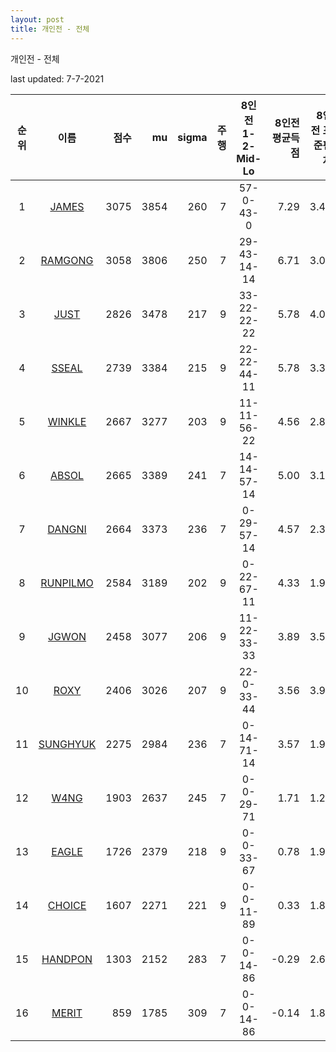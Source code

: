 ```yaml
---
layout: post
title: 개인전 - 전체
---
```



개인전 - 전체


last updated: 7-7-2021

| 순위 | 이름 | 점수 | mu | sigma | 주행 | 8인전 1-2-Mid-Lo | 8인전 평균득점 | 8인전 표준편차 | 2인전 전적 |
|:---:|:---:|---:|---:|---:|---:|:---:|---:|---:|:---:|
| 1 | [JAMES](../JAMES) | 3075 | 3854 | 260 | 7 | 57-0-43-0 | 7.29 | 3.40 | 0-0 |
| 2 | [RAMGONG](../RAMGONG) | 3058 | 3806 | 250 | 7 | 29-43-14-14 | 6.71 | 3.09 | 0-0 |
| 3 | [JUST](../JUST) | 2826 | 3478 | 217 | 9 | 33-22-22-22 | 5.78 | 4.06 | 0-0 |
| 4 | [SSEAL](../SSEAL) | 2739 | 3384 | 215 | 9 | 22-22-44-11 | 5.78 | 3.35 | 0-0 |
| 5 | [WINKLE](../WINKLE) | 2667 | 3277 | 203 | 9 | 11-11-56-22 | 4.56 | 2.83 | 0-0 |
| 6 | [ABSOL](../ABSOL) | 2665 | 3389 | 241 | 7 | 14-14-57-14 | 5.00 | 3.11 | 0-0 |
| 7 | [DANGNI](../DANGNI) | 2664 | 3373 | 236 | 7 | 0-29-57-14 | 4.57 | 2.37 | 0-0 |
| 8 | [RUNPILMO](../RUNPILMO) | 2584 | 3189 | 202 | 9 | 0-22-67-11 | 4.33 | 1.94 | 0-0 |
| 9 | [JGWON](../JGWON) | 2458 | 3077 | 206 | 9 | 11-22-33-33 | 3.89 | 3.52 | 0-0 |
| 10 | [ROXY](../ROXY) | 2406 | 3026 | 207 | 9 | 22-0-33-44 | 3.56 | 3.91 | 0-0 |
| 11 | [SUNGHYUK](../SUNGHYUK) | 2275 | 2984 | 236 | 7 | 0-14-71-14 | 3.57 | 1.90 | 0-0 |
| 12 | [W4NG](../W4NG) | 1903 | 2637 | 245 | 7 | 0-0-29-71 | 1.71 | 1.25 | 0-0 |
| 13 | [EAGLE](../EAGLE) | 1726 | 2379 | 218 | 9 | 0-0-33-67 | 0.78 | 1.99 | 0-0 |
| 14 | [CHOICE](../CHOICE) | 1607 | 2271 | 221 | 9 | 0-0-11-89 | 0.33 | 1.87 | 0-0 |
| 15 | [HANDPON](../HANDPON) | 1303 | 2152 | 283 | 7 | 0-0-14-86 | -0.29 | 2.63 | 0-0 |
| 16 | [MERIT](../MERIT) | 859 | 1785 | 309 | 7 | 0-0-14-86 | -0.14 | 1.86 | 0-0 |
